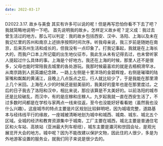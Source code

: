 ```yaml
---
date: 2022-03-17
---
```


D2022.3.17.
故乡与美食
其实有许多可以说的呢！但是再写恐怕你看不下去了吧？我就简略地说明一下吧。
首先说明我的故乡。怎样定义故乡呢？定义成：我过去曾生活过的地方。那么可以判定：我的故乡包括西安、汉中、洛阳、上海以及未在我记忆里的苏州和南京上述排序按照时间次序。听我母亲说，我三岁前是随她在南京，后来苏州生活和成长的，但我没有一点印象了。打我记事起，我就是在上海长大的，而我户口本上所记载的出生地仪征市，我此生从未有记得去过，也未曾听家人提起过什么具体的事。上海是个好地方。我还在上海的时候，那里人还不是很多，父母也能时常陪我去城里的各处游玩。我那时候最喜欢的就是去梧桐滑早冰，从南京路到人民英雄纪念碑，一路上左侧是十里洋场的金碧辉煌，右侧是璀璨的陆家嘴和粼粼的黄浦江，且晚上八点饭点之后，行人就比较少了，于是我能在那里滑上几个米回。上海在人少的时候还是挺美丽的，我美好的童年也是在那里度过。之后的日子我去了洛阳和汉中，相比来说，那应该算是不太美好的。以前洛阳的城市还是比较破乱，而汉中，有的是庄稼和庄稼人。九岁起我就一直在西安生活了，不过多数时间都是在学校与家两点一线来往返，至今也没能好好看看她（虽然我也没什么兴趣）。这座城市的特点主要是片区规划比较鲜明吧，因为城墙完整，道路基本与经纬线平行的缘故，一座城被清晰地划为城中和城西、城南、城东、城北五个区域。全城的经济和教育资源集中于城南，工厂主要在城西，城北主要是普通住宅区和火车站、高铁站（亚洲最大列车枢纽），城东主要是灞河和世园会址，是观光展览开大会的地方。城中呢？因为不能改建以保护文物，因此住的人很少，多是为外地游客设置的服务业，就我们同子来说是很少去的。

